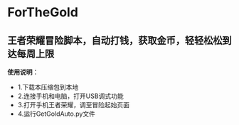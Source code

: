 # ForTheGold
## 王者荣耀冒险脚本，自动打钱，获取金币，轻轻松松到达每周上限
**使用说明**：
* 1.下载本压缩包到本地
* 2.连接手机和电脑，打开USB调式功能
* 3.打开手机王者荣耀，调至冒险起始页面
* 4.运行GetGoldAuto.py文件
